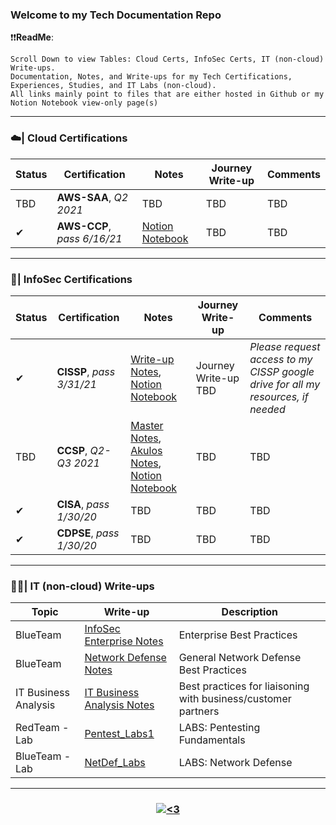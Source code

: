 ### Welcome to my Tech Documentation Repo
❗❗**ReadMe**:
<pre><code>Scroll Down to view Tables: Cloud Certs, InfoSec Certs, IT (non-cloud) Write-ups.
Documentation, Notes, and Write-ups for my Tech Certifications, Experiences, Studies, and IT Labs (non-cloud).  
All links mainly point to files that are either hosted in Github or my Notion Notebook view-only page(s)</code></pre>

---------------------------------------------------------------------------------------------------------------------------------------------------------------------------------
<h3 align="left">  ☁️| Cloud Certifications </h3>

| Status | Certification | Notes | Journey Write-up | Comments |
|-------- | -------- | -------- | -------- | -------- |
| TBD | **AWS-SAA**, *Q2 2021* | TBD | TBD | TBD |
| ✔ | **AWS-CCP**, *pass 6/16/21* | [Notion Notebook](https://www.notion.so/AWS-CCP-Pass-6-16-21-820a9ad726b9490dac601540cb9e51af) | TBD | TBD |

---------------------------------------------------------------------------------------------------------------------------------------------------------------------------------

<h3 align="left">  🔐| InfoSec Certifications </h3> 

| Status | Certification | Notes | Journey Write-up | Comments |
|-------- | -------- | -------- | -------- | -------- |
| ✔ | **CISSP**, *pass 3/31/21* | [Write-up Notes](https://github.com/IvanVlademirS/Ivan_Tech_Documentation/blob/main/InfoSec%20Certifications/CISSP%20-%20Pass%203%2031%2021%20.md), [Notion Notebook](https://www.notion.so/CISSP-Pass-3-31-21-ca177e6f156c465f81b78c1b3a3239d7) | Journey Write-up TBD | *Please request access to my CISSP google drive for all my resources, if needed* |
| TBD | **CCSP**, *Q2-Q3 2021* | [Master Notes](https://github.com/IvanVlademirS/Ivan_Tech_Documentation/blob/main/InfoSec%20Certifications/CCSP_Master_Notes_V2%20(5).docx), [Akulos Notes](https://ccsp.alukos.com/index/overview), [Notion Notebook](https://www.notion.so/CCSP-Pass-7-21-21-2f1a057d8b1e40cab315c45e406d140d) | TBD | TBD |
| ✔ | **CISA**, *pass 1/30/20* | TBD | TBD | TBD |
| ✔ | **CDPSE**, *pass 1/30/20* | TBD | TBD | TBD |

---------------------------------------------------------------------------------------------------------------------------------------------------------------------------------

<h3 align="left">  👨‍💻| IT (non-cloud) Write-ups  </h3> 

| Topic | Write-up | Description | 
| -------- | -------- | -------- | 
| BlueTeam | [InfoSec Enterprise Notes](https://github.com/IvanVlademirS/Ivan_Tech_Documentation/blob/main/IT%20General%20Write-Ups/InfoSec-Enterprise-Guidelines.pdf) | Enterprise Best Practices | 
| BlueTeam | [Network Defense Notes](https://github.com/IvanVlademirS/Ivan_Tech_Documentation/blob/main/IT%20General%20Write-Ups/General%20Network%20Defense%20(1).pdf) | General Network Defense Best Practices | 
| IT Business Analysis | [IT Business Analysis Notes](https://github.com/IvanVlademirS/Ivan_Tech_Documentation/blob/main/IT%20General%20Write-Ups/Business_Analysis_Training.pdf) | Best practices for liaisoning with business/customer partners | 
| RedTeam - Lab | [Pentest_Labs1](https://github.com/IvanVlademirS/Ivan_Tech_Documentation/blob/main/IT%20General%20Write-Ups/PentestingLabs1.pdf) | LABS: Pentesting Fundamentals | 
| BlueTeam - Lab | [NetDef_Labs](https://github.com/IvanVlademirS/Ivan_Tech_Documentation/blob/main/IT%20General%20Write-Ups/networkdefense-labs.pdf) | LABS: Network Defense | 


---------------------------------------------------------------------------------------------------------------------------------------------------------------------------------


<h3 align="center">  <a href="#"><img alt="<3" src="http://ForTheBadge.com/images/badges/built-with-love.svg "></a></h3>


 
